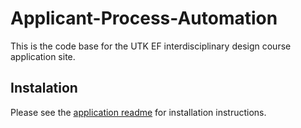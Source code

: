 # Applicant-Process-Automation

This is the code base for the UTK EF interdisciplinary design course application site.

## Instalation

Please see the [application readme](./app/README.md) for installation instructions.